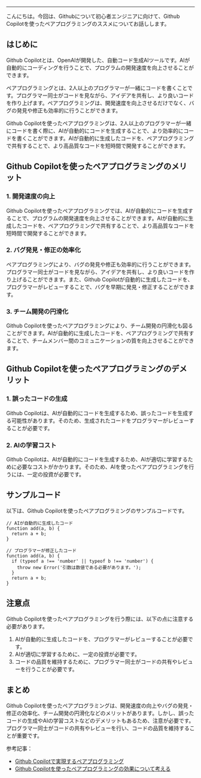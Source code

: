 <!--
title:   Github Copilotを使ったペアプログラミングのススメ
tags:    Github, Copilot, ペアプログラミング
id:      
private: false
-->

---
こんにちは。今回は、Githubについて初心者エンジニアに向けて、Github Copilotを使ったペアプログラミングのススメについてお話しします。

## はじめに

Github Copilotとは、OpenAIが開発した、自動コード生成AIツールです。AIが自動的にコーディングを行うことで、プログラムの開発速度を向上させることができます。

ペアプログラミングとは、2人以上のプログラマーが一緒にコードを書くことです。プログラマー同士がコードを見ながら、アイデアを共有し、より良いコードを作り上げます。ペアプログラミングは、開発速度を向上させるだけでなく、バグの発見や修正も効率的に行うことができます。

Github Copilotを使ったペアプログラミングは、2人以上のプログラマーが一緒にコードを書く際に、AIが自動的にコードを生成することで、より効率的にコードを書くことができます。AIが自動的に生成したコードを、ペアプログラミングで共有することで、より高品質なコードを短時間で開発することができます。

## Github Copilotを使ったペアプログラミングのメリット

### 1. 開発速度の向上

Github Copilotを使ったペアプログラミングでは、AIが自動的にコードを生成することで、プログラムの開発速度を向上させることができます。AIが自動的に生成したコードを、ペアプログラミングで共有することで、より高品質なコードを短時間で開発することができます。

### 2. バグ発見・修正の効率化

ペアプログラミングにより、バグの発見や修正も効率的に行うことができます。プログラマー同士がコードを見ながら、アイデアを共有し、より良いコードを作り上げることができます。また、Github Copilotが自動的に生成したコードを、プログラマーがレビューすることで、バグを早期に発見・修正することができます。

### 3. チーム開発の円滑化

Github Copilotを使ったペアプログラミングにより、チーム開発の円滑化も図ることができます。AIが自動的に生成したコードを、ペアプログラミングで共有することで、チームメンバー間のコミュニケーションの質を向上させることができます。

## Github Copilotを使ったペアプログラミングのデメリット

### 1. 誤ったコードの生成

Github Copilotは、AIが自動的にコードを生成するため、誤ったコードを生成する可能性があります。そのため、生成されたコードをプログラマーがレビューすることが必要です。

### 2. AIの学習コスト

Github Copilotは、AIが自動的にコードを生成するため、AIが適切に学習するために必要なコストがかかります。そのため、AIを使ったペアプログラミングを行うには、一定の投資が必要です。

## サンプルコード

以下は、Github Copilotを使ったペアプログラミングのサンプルコードです。

```
// AIが自動的に生成したコード
function add(a, b) {
  return a + b;
}

// プログラマーが修正したコード
function add(a, b) {
  if (typeof a !== 'number' || typeof b !== 'number') {
    throw new Error('引数は数値である必要があります。');
  }
  return a + b;
}
```

## 注意点

Github Copilotを使ったペアプログラミングを行う際には、以下の点に注意する必要があります。

1. AIが自動的に生成したコードを、プログラマーがレビューすることが必要です。
2. AIが適切に学習するために、一定の投資が必要です。
3. コードの品質を維持するために、プログラマー同士がコードの共有やレビューを行うことが必要です。

## まとめ

Github Copilotを使ったペアプログラミングは、開発速度の向上やバグの発見・修正の効率化、チーム開発の円滑化などのメリットがあります。しかし、誤ったコードの生成やAIの学習コストなどのデメリットもあるため、注意が必要です。プログラマー同士がコードの共有やレビューを行い、コードの品質を維持することが重要です。

参考記事：
- [Github Copilotで実現するペアプログラミング](https://qiita.com/KOhsiro/items/0d10b5d8e9a58a8a5e1b)
- [Github Copilotを使ったペアプログラミングの効果について考える](https://techblog.fusic.co.jp/entry/2022/03/31/142139)
